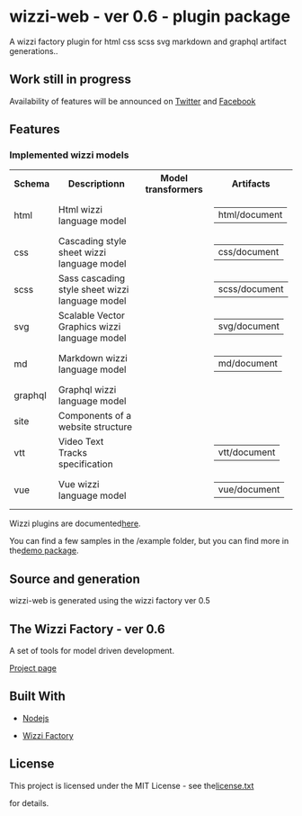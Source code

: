 # wizzi-web - ver 0.6 - plugin package

A wizzi factory plugin for html css scss svg markdown and graphql artifact generations..

## Work still in progress

Availability of features will be announced
on [Twitter](https://twitter.com/wizziteam) and [Facebook](https://www.facebook.com/wizzifactory)

## Features
### Implemented wizzi models

<table>
<tr>
<th>Schema</th>
<th>Descriptionn</th>
<th>Model transformers</th>
<th>Artifacts</th>
</tr>
<tr>
<td>html</td>
<td>Html wizzi language model</td>
<td>

<table>
</table>

<td>

<table>
<tr>
<td>html/document</td>
</tr>
</table>

</tr>
<tr>
<td>css</td>
<td>Cascading style sheet wizzi language model</td>
<td>

<table>
</table>

<td>

<table>
<tr>
<td>css/document</td>
</tr>
</table>

</tr>
<tr>
<td>scss</td>
<td>Sass cascading style sheet wizzi language model</td>
<td>

<table>
</table>

<td>

<table>
<tr>
<td>scss/document</td>
</tr>
</table>

</tr>
<tr>
<td>svg</td>
<td>Scalable Vector Graphics wizzi language model</td>
<td>

<table>
</table>

<td>

<table>
<tr>
<td>svg/document</td>
</tr>
</table>

</tr>
<tr>
<td>md</td>
<td>Markdown wizzi language model</td>
<td>

<table>
</table>

<td>

<table>
<tr>
<td>md/document</td>
</tr>
</table>

</tr>
<tr>
<td>graphql</td>
<td>Graphql wizzi language model</td>
<td>

<table>
</table>

<td>

<table>
</table>

</tr>
<tr>
<td>site</td>
<td>Components of a website structure</td>
<td>

<table>
</table>

<td>

<table>
</table>

</tr>
<tr>
<td>vtt</td>
<td>Video Text Tracks specification</td>
<td>

<table>
</table>

<td>

<table>
<tr>
<td>vtt/document</td>
</tr>
</table>

</tr>
<tr>
<td>vue</td>
<td>Vue wizzi language model</td>
<td>

<table>
</table>

<td>

<table>
<tr>
<td>vue/document</td>
</tr>
</table>

</tr>
</table>



<p>Wizzi plugins are documented<a href="https://wizzifactory.github.io/docs/plugins.html">here</a>.</p>



<p>You can find a few samples in the /example folder, but you can find more in the<a href="https://github.com/wizzifactory/wizzi/packages/wizzi-demo">demo package</a>.</p>

## Source and generation
wizzi-web is generated using the wizzi factory ver 0.5

## The Wizzi Factory - ver 0.6

A set of tools for model driven development.


<p><a href="https://wizzifactory.github.io/">Project page</a></p>

## Built With
* [Nodejs](https://nodejs.org)

* [Wizzi Factory](https://github.com/wizzifactory)


## License

<p>This project is licensed under the MIT License - see the<a href="license.txt">license.txt</a><p>for details.</p></p>

